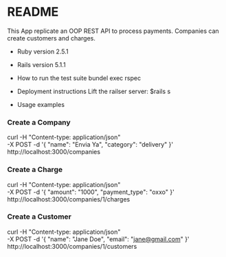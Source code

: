 # README

This App replicate an OOP REST API to process payments. Companies can create customers and charges.

* Ruby version
2.5.1

* Rails version
5.1.1

* How to run the test suite
bundel exec rspec

* Deployment instructions
Lift the railser server: 
$rails s

* Usage examples

### Create a Company
curl -H "Content-type: application/json" \
     -X POST -d '{
        "name": "Envia Ya",
        "category": "delivery"
       }' http://localhost:3000/companies

### Create a Charge
curl -H "Content-type: application/json" \
     -X POST -d '{
        "amount": "1000",
        "payment_type": "oxxo"
       }' http://localhost:3000/companies/1/charges

### Create a Customer
curl -H "Content-type: application/json" \
     -X POST -d '{
        "name": "Jane Doe",
        "email": "jane@gmail.com"
       }' http://localhost:3000/companies/1/customers
